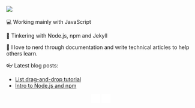 ![](./banner.gif)

:computer: Working mainly with JavaScript

:ghost: Tinkering with Node.js, npm and Jekyll

:book: I love to nerd through documentation and write technical articles to help others learn.

:eyeglasses: Latest blog posts:
- <a href="https://www.akasharojee.codes/2021/07/18/list-drag-and-drop-tutorial.html" target="_blank">List drag-and-drop tutorial</a>
- <a href="https://www.akasharojee.codes/2021/06/20/intro-to-nodejs-and-npm.html" target="_blank">Intro to Node.js and npm</a>

<center>

<a href="https://www.twitter.com/AkashaRojee" target="_blank"><img src="https://github.com/AkashaRojee/AkashaRojee/raw/main/twitter.png"></a> <a href="mailto:Akasha.Rojee@gmail.com"><img src="https://github.com/AkashaRojee/AkashaRojee/raw/main/mail.png"></a>

</center>

<!--
**AkashaRojee/AkashaRojee** is a ✨ _special_ ✨ repository because its `README.md` (this file) appears on your GitHub profile.

Here are some ideas to get you started:

- 🔭 I’m currently working on ...
- 🌱 I’m currently learning ...
- 👯 I’m looking to collaborate on ...
- 🤔 I’m looking for help with ...
- 💬 Ask me about ...
- 📫 How to reach me: ...
- 😄 Pronouns: ...
- ⚡ Fun fact: ...
-->
